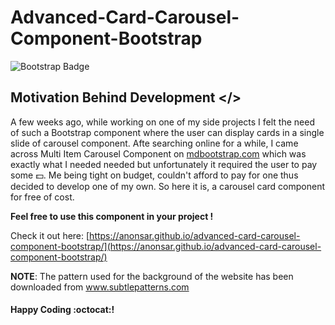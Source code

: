 # Advanced-Card-Carousel-Component-Bootstrap

![Bootstrap Badge](https://img.shields.io/badge/Bootstrap-Bootstrap%20Carousel%20Component-blueviolet?logo=bootstrap)

## Motivation Behind Development </>

A few weeks ago, while working on one of my side projects I felt the need of such a Bootstrap component where the user can
display cards in a single slide of carousel component. Afte searching online for a while, I came across Multi Item Carousel
Component on [mdbootstrap.com](https://mdbootstrap.com/) which was exactly what I needed needed but unfortunately it required
the user to pay some :dollar:. Me being tight on budget, couldn't afford to pay for one thus decided to develop one of my own. So here it is, a carousel card component for free of cost.

**Feel free to use this component in your project !**

Check it out here: [https://anonsar.github.io/advanced-card-carousel-component-bootstrap/](https://anonsar.github.io/advanced-card-carousel-component-bootstrap/)

**NOTE**: The pattern used for the background of the website has been downloaded from www.subtlepatterns.com 

#### Happy Coding :octocat:!
